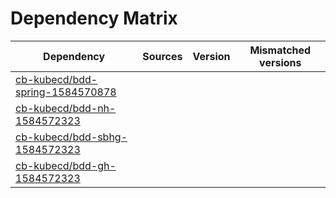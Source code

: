 # Dependency Matrix

Dependency | Sources | Version | Mismatched versions
---------- | ------- | ------- | -------------------
[cb-kubecd/bdd-spring-1584570878](https://github.com/cb-kubecd/bdd-spring-1584570878.git) |  | []() | 
[cb-kubecd/bdd-nh-1584572323](https://github.com/cb-kubecd/bdd-nh-1584572323.git) |  | []() | 
[cb-kubecd/bdd-sbhg-1584572323](https://github.com/cb-kubecd/bdd-sbhg-1584572323.git) |  | []() | 
[cb-kubecd/bdd-gh-1584572323](https://github.com/cb-kubecd/bdd-gh-1584572323.git) |  | []() | 
